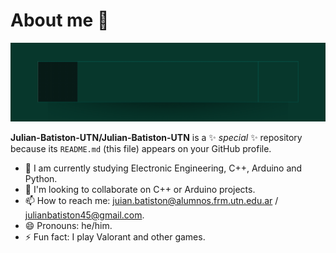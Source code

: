 # About me 👋

<div id="header" align="center">
  <img src="https://github.com/Julian-Batiston-UTN/Julian-Batiston-UTN/blob/main/Banner%20Juli%C3%A1n%20Batist%C3%B3n%20-%20GitHub.gif" width="800" alt="Banner">
</div>

**Julian-Batiston-UTN/Julian-Batiston-UTN** is a ✨ _special_ ✨ repository because its `README.md` (this file) appears on your GitHub profile.

- 🌱 I am currently studying Electronic Engineering, C++, Arduino and Python.
- 👯 I'm looking to collaborate on C++ or Arduino projects.
- 📫 How to reach me: juian.batiston@alumnos.frm.utn.edu.ar / julianbatiston45@gmail.com.
- 😄 Pronouns: he/him.
- ⚡ Fun fact: I play Valorant and other games.
